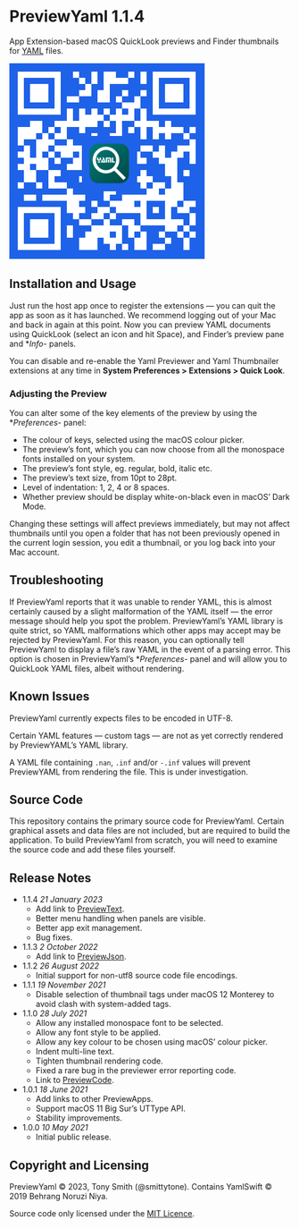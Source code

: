 # PreviewYaml 1.1.4

App Extension-based macOS QuickLook previews and Finder thumbnails for [YAML](https://yaml.org) files.

![PreviewYaml App Store QR code](qr-code-py.jpg)

## Installation and Usage ##

Just run the host app once to register the extensions &mdash; you can quit the app as soon as it has launched. We recommend logging out of your Mac and back in again at this point. Now you can preview YAML documents using QuickLook (select an icon and hit Space), and Finder’s preview pane and **Info*- panels.

You can disable and re-enable the Yaml Previewer and Yaml Thumbnailer extensions at any time in **System Preferences > Extensions > Quick Look**.

### Adjusting the Preview ###

You can alter some of the key elements of the preview by using the **Preferences*- panel:

- The colour of keys, selected using the macOS colour picker.
- The preview’s font, which you can now choose from all the monospace fonts installed on your system.
- The preview’s font style, eg. regular, bold, italic etc.
- The preview’s text size, from 10pt to 28pt.
- Level of indentation: 1, 2, 4 or 8 spaces.
- Whether preview should be display white-on-black even in macOS’ Dark Mode.

Changing these settings will affect previews immediately, but may not affect thumbnails until you open a folder that has not been previously opened in the current login session, you edit a thumbnail, or you log back into your Mac account.

## Troubleshooting ##

If PreviewYaml reports that it was unable to render YAML, this is almost certainly caused by a slight malformation of the YAML itself — the error message should help you spot the problem. PreviewYaml’s YAML library is quite strict, so YAML malformations which other apps may accept may be rejected by PreviewYaml. For this reason, you can optionally tell PreviewYaml to display a file’s raw YAML in the event of a parsing error. This option is chosen in PreviewYaml’s **Preferences*- panel and will allow you to QuickLook YAML files, albeit without rendering.

## Known Issues ##

PreviewYaml currently expects files to be encoded in UTF-8.

Certain YAML features — custom tags — are not as yet correctly rendered by PreviewYAML’s YAML library.

A YAML file containing `.nan`, `.inf` and/or `-.inf` values will prevent PreviewYAML from rendering the file. This is under investigation.

## Source Code ##

This repository contains the primary source code for PreviewYaml. Certain graphical assets and data files are not included, but are required to build the application. To build PreviewYaml from scratch, you will need to examine the source code and add these files yourself.

## Release Notes

- 1.1.4 *21 January 2023*
    - Add link to [PreviewText](https://smittytone.net/previewtext/index.html).
    - Better menu handling when panels are visible.
    - Better app exit management.
    - Bug fixes.
- 1.1.3 *2 October 2022*
    - Add link to [PreviewJson](https://smittytone.net/previewjson/index.html).
- 1.1.2 *26 August 2022*
    - Initial support for non-utf8 source code file encodings.
- 1.1.1 *19 November 2021*
    - Disable selection of thumbnail tags under macOS 12 Monterey to avoid clash with system-added tags.
- 1.1.0 *28 July 2021*
    - Allow any installed monospace font to be selected.
    - Allow any font style to be applied.
    - Allow any key colour to be chosen using macOS’ colour picker.
    - Indent multi-line text.
    - Tighten thumbnail rendering code.
    - Fixed a rare bug in the previewer error reporting code.
    - Link to [PreviewCode](https://smittytone.net/previewcode/index.html).
- 1.0.1 *18 June 2021*
    - Add links to other PreviewApps.
    - Support macOS 11 Big Sur’s UTType API.
    - Stability improvements.
- 1.0.0 *10 May 2021*
    - Initial public release.

## Copyright and Licensing

PreviewYaml © 2023, Tony Smith (@smittytone). Contains YamlSwift © 2019 Behrang Noruzi Niya.

Source code only licensed under the [MIT Licence](LICENSE).
